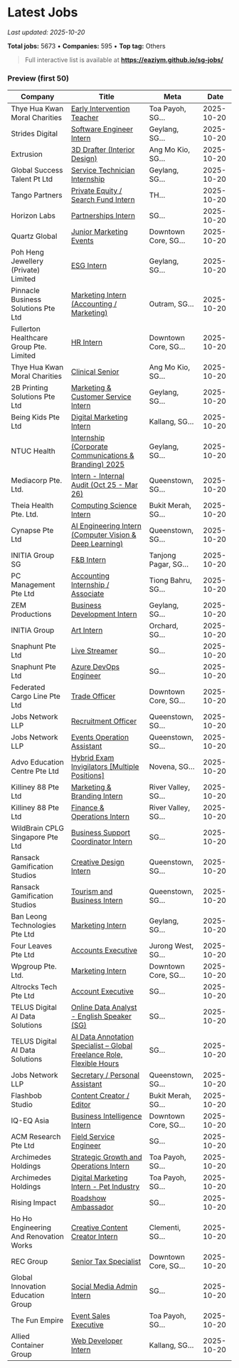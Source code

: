 # Latest Jobs

_Last updated: 2025-10-20_

**Total jobs:** 5673 • **Companies:** 595 • **Top tag:** Others

> Full interactive list is available at **https://eaziym.github.io/sg-jobs/**

### Preview (first 50)
| Company | Title | Meta | Date |
|---|---|---|---|
| Thye Hua Kwan Moral Charities | [Early Intervention Teacher](https://www.internsg.com/job/thye-hua-kwan-moral-charities-early-intervention-teacher-toa-payoh-10/?f_pg=48) | Toa Payoh, SG… | 2025-10-20 |
| Strides Digital | [Software Engineer Intern](https://www.internsg.com/job/strides-digital-software-engineer-intern-4/?f_pg=48) | Geylang, SG… | 2025-10-20 |
| Extrusion | [3D Drafter (Interior Design)](https://www.internsg.com/job/extrusion-3d-drafter-interior-design/?f_pg=48) | Ang Mo Kio, SG… | 2025-10-20 |
| Global Success Talent Pt Ltd | [Service Technician Internship](https://www.internsg.com/job/global-success-talent-pt-ltd-service-technician-internship-2/?f_pg=47) | Geylang, SG… | 2025-10-20 |
| Tango Partners | [Private Equity / Search Fund Intern](https://www.internsg.com/job/tango-partners-private-equity-search-fund-intern/?f_pg=47) | TH… | 2025-10-20 |
| Horizon Labs | [Partnerships Intern](https://www.internsg.com/job/horizon-labs-partnerships-intern-2/?f_pg=47) | SG… | 2025-10-20 |
| Quartz Global | [Junior Marketing Events](https://www.internsg.com/job/quartz-global-junior-marketing-events-4/?f_pg=46) | Downtown Core, SG… | 2025-10-20 |
| Poh Heng Jewellery (Private) Limited | [ESG Intern](https://www.internsg.com/job/poh-heng-jewellery-private-limited-esg-intern/?f_pg=46) | Geylang, SG… | 2025-10-20 |
| Pinnacle Business Solutions Pte Ltd | [Marketing Intern (Accounting / Marketing)](https://www.internsg.com/job/pinnacle-business-solutions-pte-ltd-marketing-intern-accounting-marketing/?f_pg=46) | Outram, SG… | 2025-10-20 |
| Fullerton Healthcare Group Pte. Limited | [HR Intern](https://www.internsg.com/job/fullerton-healthcare-group-pte-limited-hr-intern/?f_pg=45) | Downtown Core, SG… | 2025-10-20 |
| Thye Hua Kwan Moral Charities | [Clinical Senior](https://www.internsg.com/job/thye-hua-kwan-moral-charities-clinical-senior-ang-mo-kio/?f_pg=45) | Ang Mo Kio, SG… | 2025-10-20 |
| 2B Printing Solutions Pte Ltd | [Marketing & Customer Service Intern](https://www.internsg.com/job/2b-printing-solutions-pte-ltd-marketing-customer-service-intern/?f_pg=45) | Geylang, SG… | 2025-10-20 |
| Being Kids Pte Ltd | [Digital Marketing Intern](https://www.internsg.com/job/being-kids-pte-ltd-digital-marketing-intern-3/?f_pg=44) | Kallang, SG… | 2025-10-20 |
| NTUC Health | [Internship (Corporate Communications & Branding) 2025](https://www.internsg.com/job/ntuc-health-internship-corporate-communications-branding-2025-3/?f_pg=44) | Geylang, SG… | 2025-10-20 |
| Mediacorp Pte. Ltd. | [Intern - Internal Audit (Oct 25 - Mar 26)](https://www.internsg.com/job/mediacorp-pte-ltd-intern-internal-audit-oct-25-mar-26/?f_pg=44) | Queenstown, SG… | 2025-10-20 |
| Theia Health Pte. Ltd. | [Computing Science Intern](https://www.internsg.com/job/theia-health-pte-ltd-computing-science-intern/?f_pg=43) | Bukit Merah, SG… | 2025-10-20 |
| Cynapse Pte Ltd | [AI Engineering Intern (Computer Vision & Deep Learning)](https://www.internsg.com/job/cynapse-pte-ltd-ai-engineering-intern-computer-vision-deep-learning-3/?f_pg=43) | Queenstown, SG… | 2025-10-20 |
| INITIA Group SG | [F&B Intern](https://www.internsg.com/job/initia-group-sg-fb-intern-15/?f_pg=43) | Tanjong Pagar, SG… | 2025-10-20 |
| PC Management Pte Ltd | [Accounting Internship / Associate](https://www.internsg.com/job/pc-management-pte-ltd-accounting-internship-associate-63/?f_pg=42) | Tiong Bahru, SG… | 2025-10-20 |
| ZEM Productions | [Business Development Intern](https://www.internsg.com/job/zem-productions-business-development-intern-33/?f_pg=42) | Geylang, SG… | 2025-10-20 |
| INITIA Group | [Art Intern](https://www.internsg.com/job/initia-group-art-intern/?f_pg=42) | Orchard, SG… | 2025-10-20 |
| Snaphunt Pte Ltd | [Live Streamer](https://www.internsg.com/job/snaphunt-pte-ltd-live-streamer/?f_pg=41) | SG… | 2025-10-20 |
| Snaphunt Pte Ltd | [Azure DevOps Engineer](https://www.internsg.com/job/azure-devops-engineer-azure-devops-engineer/?f_pg=41) | SG… | 2025-10-20 |
| Federated Cargo Line Pte Ltd | [Trade Officer](https://www.internsg.com/job/federated-cargo-line-pte-ltd-trade-officer/?f_pg=41) | Downtown Core, SG… | 2025-10-20 |
| Jobs Network LLP | [Recruitment Officer](https://www.internsg.com/job/jobs-network-llp-recruitment-officer/?f_pg=40) | Queenstown, SG… | 2025-10-20 |
| Jobs Network LLP | [Events Operation Assistant](https://www.internsg.com/job/jobs-network-llp-events-operation-assistant/?f_pg=40) | Queenstown, SG… | 2025-10-20 |
| Advo Education Centre Pte Ltd | [Hybrid Exam Invigilators [Multiple Positions]](https://www.internsg.com/job/advo-education-centre-pte-ltd-hybrid-exam-invigilators-multiple-positions/?f_pg=40) | Novena, SG… | 2025-10-20 |
| Killiney 88 Pte Ltd | [Marketing & Branding Intern](https://www.internsg.com/job/killiney-88-pte-ltd-marketing-branding-intern/?f_pg=39) | River Valley, SG… | 2025-10-20 |
| Killiney 88 Pte Ltd | [Finance & Operations Intern](https://www.internsg.com/job/killiney-88-pte-ltd-finance-operations-intern/?f_pg=39) | River Valley, SG… | 2025-10-20 |
| WildBrain CPLG Singapore Pte Ltd | [Business Support Coordinator Intern](https://www.internsg.com/job/wildbrain-cplg-singapore-pte-ltd-business-support-coordinator-intern/?f_pg=39) | SG… | 2025-10-20 |
| Ransack Gamification Studios | [Creative Design Intern](https://www.internsg.com/job/ransack-gamification-studios-creative-design-intern-3/?f_pg=38) | Queenstown, SG… | 2025-10-20 |
| Ransack Gamification Studios | [Tourism and Business Intern](https://www.internsg.com/job/ransack-gamification-studios-tourism-and-business-intern-3/?f_pg=38) | Queenstown, SG… | 2025-10-20 |
| Ban Leong Technologies Pte Ltd | [Marketing Intern](https://www.internsg.com/job/ban-leong-technologies-pte-ltd-marketing-intern/?f_pg=38) | Geylang, SG… | 2025-10-20 |
| Four Leaves Pte Ltd | [Accounts Executive](https://www.internsg.com/job/four-leaves-pte-ltd-accounts-executive-3/?f_pg=37) | Jurong West, SG… | 2025-10-20 |
| Wpgroup Pte. Ltd. | [Marketing Intern](https://www.internsg.com/job/wpgroup-pte-ltd-marketing-intern/?f_pg=37) | Downtown Core, SG… | 2025-10-20 |
| Altrocks Tech Pte Ltd | [Account Executive](https://www.internsg.com/job/altrocks-tech-pte-ltd-account-executive/?f_pg=37) | SG… | 2025-10-20 |
| TELUS Digital AI Data Solutions | [Online Data Analyst - English Speaker (SG)](https://www.internsg.com/job/telus-digital-ai-data-solutions-online-data-analyst-english-speaker-sg/?f_pg=36) | SG… | 2025-10-20 |
| TELUS Digital AI Data Solutions | [AI Data Annotation Specialist – Global Freelance Role, Flexible Hours](https://www.internsg.com/job/telus-digital-ai-data-solutions-ai-data-annotation-specialist-global-freelance-role-flexible-hours/?f_pg=36) | SG… | 2025-10-20 |
| Jobs Network LLP | [Secretary / Personal Assistant](https://www.internsg.com/job/jobs-network-llp-secretary-personal-assistant/?f_pg=36) | Queenstown, SG… | 2025-10-20 |
| Flashbob Studio | [Content Creator / Editor](https://www.internsg.com/job/flashbob-studio-content-creator-editor/?f_pg=35) | Bukit Merah, SG… | 2025-10-20 |
| IQ-EQ Asia | [Business Intelligence Intern](https://www.internsg.com/job/iq-eq-asia-business-intelligence-intern/?f_pg=35) | Downtown Core, SG… | 2025-10-20 |
| ACM Research Pte Ltd | [Field Service Engineer](https://www.internsg.com/job/acm-research-pte-ltd-field-service-engineer/?f_pg=35) | SG… | 2025-10-20 |
| Archimedes Holdings | [Strategic Growth and Operations Intern](https://www.internsg.com/job/archimedes-holdings-strategic-growth-and-operations-intern-2/?f_pg=34) | Toa Payoh, SG… | 2025-10-20 |
| Archimedes Holdings | [Digital Marketing Intern - Pet Industry](https://www.internsg.com/job/archimedes-holdings-digital-marketing-intern-pet-industry/?f_pg=34) | Toa Payoh, SG… | 2025-10-20 |
| Rising Impact | [Roadshow Ambassador](https://www.internsg.com/job/rising-impact-roadshow-ambassador/?f_pg=34) | SG… | 2025-10-20 |
| Ho Ho Engineering And Renovation Works | [Creative Content Creator Intern](https://www.internsg.com/job/ho-ho-engineering-and-renovation-works-creative-content-creator-intern/?f_pg=33) | Clementi, SG… | 2025-10-20 |
| REC Group | [Senior Tax Specialist](https://www.internsg.com/job/rec-group-senior-tax-specialist-3/?f_pg=33) | Downtown Core, SG… | 2025-10-20 |
| Global Innovation Education Group | [Social Media Admin Intern](https://www.internsg.com/job/global-innovation-education-group-social-media-admin-intern/?f_pg=33) | SG… | 2025-10-20 |
| The Fun Empire | [Event Sales Executive](https://www.internsg.com/job/the-fun-empire-event-sales-executive-53/?f_pg=32) | Toa Payoh, SG… | 2025-10-20 |
| Allied Container Group | [Web Developer Intern](https://www.internsg.com/job/allied-container-group-web-developer-intern/?f_pg=32) | Kallang, SG… | 2025-10-20 |
